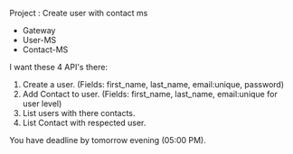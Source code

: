 Project : Create user with contact ms

- Gateway
- User-MS
- Contact-MS

I want these 4 API's there:

1. Create a user. (Fields: first_name, last_name, email:unique, password)
3. Add Contact to user. (Fields: first_name, last_name, email:unique for user level)
2. List users with there contacts.
4. List Contact with respected user.

You have deadline by tomorrow evening (05:00 PM).